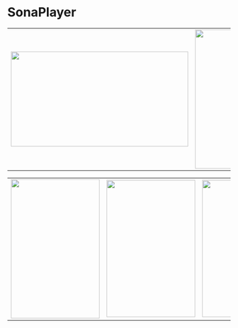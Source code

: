 # SonaPlayer

<table style="width:100%">
  <tr>
    <td><img src="https://github.com/MayankChowdhary/SonaPlayer/blob/master/ScreenShots/newwelaxasda.png" width="400" height="215">
</td>
    <td><img src="https://github.com/MayankChowdhary/SonaPlayer/blob/master/ScreenShots/Nexus%205x-dddScreejjhgzjnklmnshot1.png" width="200" height="315">
</td>
    <td><img src="https://github.com/MayankChowdhary/SonaPlayer/blob/master/ScreenShots/Nexus%205x-Scjjrekwpqlsenshot1.png" width="200" height="315">
</td>
</tr>
</table>

<table style="width:100%">
  
  <tr>
    <td><img src="https://github.com/MayankChowdhary/SonaPlayer/blob/master/ScreenShots/Nexus%205x-Screenshkididot1.png" width="200" height="315">
</td>
    <td><img src="https://github.com/MayankChowdhary/SonaPlayer/blob/master/ScreenShots/Nexus%205x-Screenshmjinomkt1.png" width="200" height="310">
</td>
    <td><img src="https://github.com/MayankChowdhary/SonaPlayer/blob/master/ScreenShots/Nexus%205x-Screenshot1kjnkh.png" width="200" height="310">
</td>
  <td><img src="https://github.com/MayankChowdhary/SonaPlayer/blob/master/ScreenShots/Nexus%206P-Screenshot1.png" width="200" height="310">
</td>
</tr>
</table>
